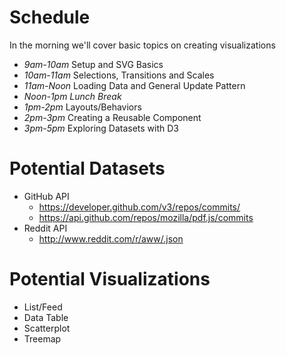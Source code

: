 # Schedule

In the morning we'll cover basic topics on creating visualizations 

* *9am-10am* Setup and SVG Basics
* *10am-11am* Selections, Transitions and Scales
* *11am-Noon* Loading Data and General Update Pattern
* *Noon-1pm Lunch Break*
* *1pm-2pm* Layouts/Behaviors
* *2pm-3pm* Creating a Reusable Component
* *3pm-5pm* Exploring Datasets with D3

# Potential Datasets

* GitHub API
  * https://developer.github.com/v3/repos/commits/
  * https://api.github.com/repos/mozilla/pdf.js/commits
* Reddit API
  * http://www.reddit.com/r/aww/.json

# Potential Visualizations

* List/Feed
* Data Table
* Scatterplot
* Treemap
